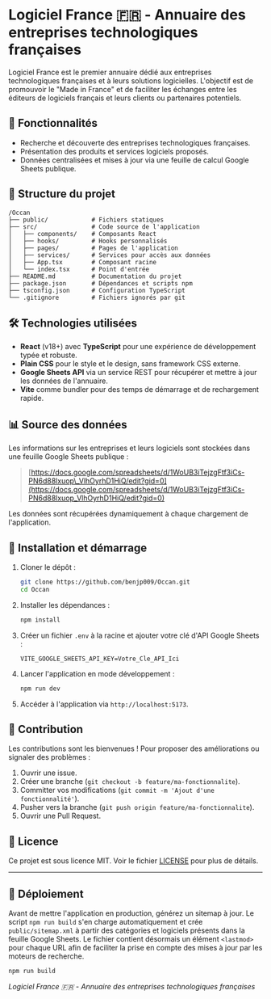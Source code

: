 # Logiciel France 🇫🇷 - Annuaire des entreprises technologiques françaises

Logiciel France est le premier annuaire dédié aux entreprises technologiques françaises et à leurs solutions logicielles. L'objectif est de promouvoir le "Made in France" et de faciliter les échanges entre les éditeurs de logiciels français et leurs clients ou partenaires potentiels.

## 🚀 Fonctionnalités

* Recherche et découverte des entreprises technologiques françaises.
* Présentation des produits et services logiciels proposés.
* Données centralisées et mises à jour via une feuille de calcul Google Sheets publique.

## 📂 Structure du projet
 
```
/Occan
├── public/            # Fichiers statiques
├── src/               # Code source de l'application
│   ├── components/    # Composants React
│   ├── hooks/         # Hooks personnalisés
│   ├── pages/         # Pages de l'application
│   ├── services/      # Services pour accès aux données
│   ├── App.tsx        # Composant racine
│   └── index.tsx      # Point d'entrée
├── README.md          # Documentation du projet
├── package.json       # Dépendances et scripts npm
├── tsconfig.json      # Configuration TypeScript
└── .gitignore         # Fichiers ignorés par git
```

## 🛠️ Technologies utilisées

* **React** (v18+) avec **TypeScript** pour une expérience de développement typée et robuste.
* **Plain CSS** pour le style et le design, sans framework CSS externe.
* **Google Sheets API** via un service REST pour récupérer et mettre à jour les données de l'annuaire.
* **Vite** comme bundler pour des temps de démarrage et de rechargement rapide.

## 📊 Source des données

Les informations sur les entreprises et leurs logiciels sont stockées dans une feuille Google Sheets publique :

> [https://docs.google.com/spreadsheets/d/1WoUB3iTejzgFtf3iCs-PN6d88lxuop\_VlhOyrhD1HiQ/edit?gid=0](https://docs.google.com/spreadsheets/d/1WoUB3iTejzgFtf3iCs-PN6d88lxuop_VlhOyrhD1HiQ/edit?gid=0)

Les données sont récupérées dynamiquement à chaque chargement de l'application.

## 🔧 Installation et démarrage

1. Cloner le dépôt :

   ```bash
   git clone https://github.com/benjp009/Occan.git
   cd Occan
   ```
2. Installer les dépendances :

   ```bash
   npm install
   ```
3. Créer un fichier `.env` à la racine et ajouter votre clé d'API Google Sheets :

   ```env
   VITE_GOOGLE_SHEETS_API_KEY=Votre_Cle_API_Ici
   ```
4. Lancer l'application en mode développement :

   ```bash
   npm run dev
   ```
5. Accéder à l'application via `http://localhost:5173`.

## 🤝 Contribution

Les contributions sont les bienvenues ! Pour proposer des améliorations ou signaler des problèmes :

1. Ouvrir une issue.
2. Créer une branche (`git checkout -b feature/ma-fonctionnalite`).
3. Committer vos modifications (`git commit -m 'Ajout d'une fonctionnalité'`).
4. Pusher vers la branche (`git push origin feature/ma-fonctionnalite`).
5. Ouvrir une Pull Request.

## 📄 Licence

Ce projet est sous licence MIT. Voir le fichier [LICENSE](LICENSE) pour plus de détails.

---

## 🚀 Déploiement

Avant de mettre l'application en production, générez un sitemap à jour. Le script `npm run build` s'en charge automatiquement et crée `public/sitemap.xml` à partir des catégories et logiciels présents dans la feuille Google Sheets. Le fichier contient désormais un élément `<lastmod>` pour chaque URL afin de faciliter la prise en compte des mises à jour par les moteurs de recherche.

```bash
npm run build
```

*Logiciel France 🇫🇷 - Annuaire des entreprises technologiques françaises*
